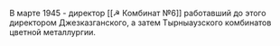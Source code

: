 В марте 1945 - директор [[☭ Комбинат №6]]
работавший до этого директором Джезказганского, а затем Тырныаузского комбинатов цветной металлургии.